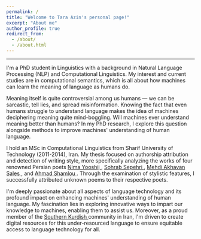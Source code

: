 ```yaml
---
permalink: /
title: "Welcome to Tara Azin's personal page!"
excerpt: "About me"
author_profile: true
redirect_from: 
  - /about/
  - /about.html
---
```


------
I'm a PhD student in Linguistics with a background in Natural Language Processing (NLP) and Computational Linguistics. My interest and current studies are in computational semantics, which is all about how machines can learn the meaning of language as humans do.

Meaning itself is quite controversial among us humans — we can be sarcastic, tell lies, and spread misinformation. Knowing the fact that even humans struggle to understand language makes the idea of machines deciphering meaning quite mind-boggling. Will machines ever understand meaning better than humans? In my PhD research, I explore this question alongside methods to improve machines' understanding of human language.

I hold an MSc in Computational Linguistics from Sharif University of Technology (2011-2014), Iran. My thesis focused on authorship attribution and detection of writing style, more specifically analyzing the works of four renowned Persian poets <a href="https://en.wikipedia.org/wiki/Nima_Yooshij"> Nima Yooshij </a>, <a href="https://en.wikipedia.org/wiki/Sohrab_Sepehri"> Sohrab Sepehri </a>, <a href="https://en.wikipedia.org/wiki/Mehdi_Akhavan-Sales"> Mehdi Akhavan Sales </a>, and <a href="https://en.wikipedia.org/wiki/Ahmad_Shamlou"> Ahmad Shamlou </a>. Through the examination of stylistic features, I successfully attributed unknown poems to their respective poets.

I'm deeply passionate about all aspects of language technology and its profound impact on enhancing machines' understanding of human language. My fascination lies in exploring innovative ways to impart our knowledge to machines, enabling them to assist us. Moreover, as a proud member of the <a href="https://en.wikipedia.org/wiki/Southern_Kurdish"> Southern Kurdish </a> community in Iran, I'm driven to create digital resources for this under-resourced language to ensure equitable access to language technology for all.




